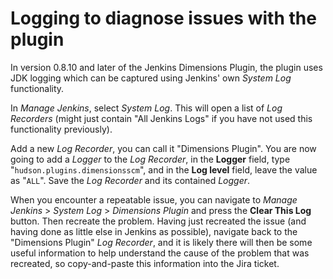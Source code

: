 # Logging to diagnose issues with the plugin

In version 0.8.10 and later of the Jenkins Dimensions Plugin, the plugin uses
JDK logging which can be captured using Jenkins' own *System Log* functionality.

In *Manage Jenkins*, select *System Log*. This will open a list of
*Log Recorders* (might just contain "All Jenkins Logs" if you have not used this
functionality previously).

Add a new *Log Recorder*, you can call it "Dimensions Plugin". You are now going
to add a *Logger* to the *Log Recorder*, in the **Logger** field, type
"`hudson.plugins.dimensionsscm`", and in the **Log level** field, leave the value
as "`ALL`". Save the *Log Recorder* and its contained *Logger*.

When you encounter a repeatable issue, you can navigate to *Manage Jenkins* >
*System Log* > *Dimensions Plugin* and press the **Clear This Log** button.
Then recreate the problem. Having just recreated the issue (and having done as
little else in Jenkins as possible), navigate back to the "Dimensions Plugin"
*Log Recorder*, and it is likely there will then be some useful information to
help understand the cause of the problem that was recreated, so copy-and-paste
this information into the Jira ticket.
